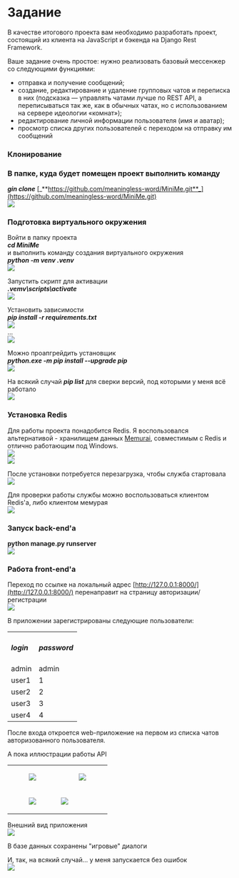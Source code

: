 # Задание

В качестве итогового проекта вам необходимо разработать проект, состоящий из клиента на JavaScript и бэкенда на Django Rest Framework.

Ваше задание очень простое: нужно реализовать базовый мессенжер со следующими функциями:

*   отправка и получение сообщений;
*   создание, редактирование и удаление групповых чатов и переписка в них (подсказка — управлять чатами лучше по REST API, а переписываться так же, как в обычных чатах, но с использованием на сервере идеологии «комнат»);
*   редактирование личной информации пользователя (имя и аватар);
*   просмотр списка других пользователей с переходом на отправку им сообщений

### **Клонирование**

### В папке, куда будет помещен проект выполнить команду   
_**gin clone**_ [_**https://github.com/meaningless-word/MiniMe.git**_](https://github.com/meaningless-word/MiniMe.git)  
![](https://github.com/meaningless-word/MiniMe/blob/master/readme.images/1.git_clone.png)

### **Подготовка виртуального окружения**

Войти в папку проекта   
_**cd MiniMe**_  
и выполнить команду создания виртуального окружения  
_**python -m venv .venv**_  
_**![](https://github.com/meaningless-word/MiniMe/blob/master/readme.images/2.venv.png)**_

Запустить скрипт для активации  
_**.vemv\\scripts\\activate**_  
![](https://github.com/meaningless-word/MiniMe/blob/master/readme.images/3.venv_activate.png)

Установить зависимости  
_**pip install -r requirements.txt**_  
_**![](https://github.com/meaningless-word/MiniMe/blob/master/readme.images/4.pip_install.png)**_  
...  
![](https://github.com/meaningless-word/MiniMe/blob/master/readme.images/4.pip_install_end.png)

Можно проапгрейдить установщик  
_**python.exe -m pip install --upgrade pip**_  
![](https://github.com/meaningless-word/MiniMe/blob/master/readme.images/5.pip_upgrade.png)

На всякий случай _**pip list**_ для сверки версий, под которыми у меня всё работало  
![](https://github.com/meaningless-word/MiniMe/blob/master/readme.images/6.pip_list.png)

### **Установка Redis**

Для работы проекта понадобится Redis. Я воспользовался альтернативой - хранилищем данных [Memurai](https://www.memurai.com/get-memurai/), совместимым с Redis и отлично работающим под Windows.  
![](https://github.com/meaningless-word/MiniMe/blob/master/readme.images/7.memurai.png)  
![](https://github.com/meaningless-word/MiniMe/blob/master/readme.images/7.memurai_download.png)

После установки потребуется перезагрузка, чтобы служба стартовала  
![](https://github.com/meaningless-word/MiniMe/blob/master/readme.images/7.memurai_service.png)

Для проверки работы службы можно воспользоваться клиентом Redis'а, либо клиентом мемурая  
![](https://github.com/meaningless-word/MiniMe/blob/master/readme.images/8.check_redis.png)

### **Запуск back-end'а**

**python manage.py runserver**  
![](https://github.com/meaningless-word/MiniMe/blob/master/readme.images/9.runserver.png)

### **Работа front-end'а**

Переход по ссылке на локальный адрес [http://127.0.0.1:8000/](http://127.0.0.1:8000/) перенаправит на страницу авторизации/регистрации  
![](https://github.com/meaningless-word/MiniMe/blob/master/readme.images/10.open_link.png)

В приложении зарегистрированы следующие пользователи:

<table><tbody><tr><td><h4><i><strong>login</strong></i></h4></td><td><h4><i><strong>password</strong></i></h4></td></tr><tr><td>admin</td><td>admin</td></tr><tr><td>user1</td><td>1</td></tr><tr><td>user2</td><td>2</td></tr><tr><td>user3</td><td>3</td></tr><tr><td>user4</td><td>4</td></tr></tbody></table>

После входа откроется web-приложение на первом из списка чатов авторизованного пользователя.

А пока иллюстрации работы API

<table><tbody><tr><td><figure class="image"><img src="https://github.com/meaningless-word/MiniMe/blob/master/readme.images/11.api_page.png"></figure></td><td><figure class="image"><img src="https://github.com/meaningless-word/MiniMe/blob/master/readme.images/12.user_list.png"></figure></td></tr><tr><td><figure class="image"><img src="https://github.com/meaningless-word/MiniMe/blob/master/readme.images/13.chat_list.png"></figure></td><td><img src="https://github.com/meaningless-word/MiniMe/blob/master/readme.images/13.messages_of_selected_chat.png"></td></tr></tbody></table>

Внешний вид приложения  
![](https://github.com/meaningless-word/MiniMe/blob/master/readme.images/14.application.png)

В базе данных сохранены "игровые" диалоги

И, так, на всякий случай... у меня запускается без ошибок  
![](https://github.com/meaningless-word/MiniMe/blob/master/readme.images/15.no_errors.png)